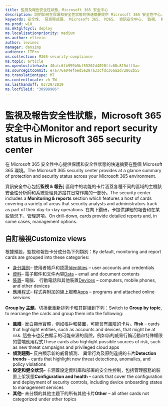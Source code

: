 ```yaml
---
title: 監視及報告安全性狀態，Microsoft 365 安全中心
description: 說明如何在保護和安全性狀態的快速摘要提供 Microsoft 365 安全性中心。
keywords: 安全性、 惡意程式碼、 Microsoft 365、 M365、 資訊安全中心、 監視、 報表、 狀態
ms.prod: w10
ms.mktglfcycl: deploy
ms.localizationpriority: medium
ms.author: ellevin
author: levinec
manager: dansimp
audience: ITPro
ms.collection: M365-security-compliance
ms.topic: article
ms.openlocfilehash: 40afc6fb999b5bf55262d4020ffc68c815dff3ae
ms.sourcegitcommit: e7a776a04ef6ed5e287a33cfdc36aa2d72862b55
ms.translationtype: MT
ms.contentlocale: zh-TW
ms.lasthandoff: 03/29/2019
ms.locfileid: "30998906"
---
```

# <a name="monitor-and-report-security-status-in-microsoft-365-security-center"></a><span data-ttu-id="f2ccb-104">監視及報告安全性狀態，Microsoft 365 安全中心</span><span class="sxs-lookup"><span data-stu-id="f2ccb-104">Monitor and report security status in Microsoft 365 security center</span></span>

<span data-ttu-id="f2ccb-105">在 Microsoft 365 安全性中心提供保護和安全性狀態的快速摘要在整個 Microsoft 365 環境。</span><span class="sxs-lookup"><span data-stu-id="f2ccb-105">The Microsoft 365 security center provides at a glance summary of protection and security status across your Microsoft 365 environment.</span></span>

<span data-ttu-id="f2ccb-106">資訊安全中心包括**監視 & 報告**] 區段中的功能的卡片涵蓋各種不同的區域的主機該安全性分析師和系統管理員追蹤其日常作業的一部分。</span><span class="sxs-lookup"><span data-stu-id="f2ccb-106">The security center includes a **Monitoring & reports** section which features a host of cards covering a variety of areas that security analysts and administrators track as part of their day-to-day operations.</span></span> <span data-ttu-id="f2ccb-107">在向下鑽研，卡提供詳細的報告和在某些情況下，管理選項。</span><span class="sxs-lookup"><span data-stu-id="f2ccb-107">On drill-down, cards provide detailed reports and, in some cases, management options.</span></span>

## <a name="customize-views"></a><span data-ttu-id="f2ccb-108">自訂檢視</span><span class="sxs-lookup"><span data-stu-id="f2ccb-108">Customize views</span></span>

<span data-ttu-id="f2ccb-109">根據預設，監視和報告卡分成分為下列類別：</span><span class="sxs-lookup"><span data-stu-id="f2ccb-109">By default, monitoring and report cards are grouped into these categories:</span></span>
  
* <span data-ttu-id="f2ccb-110">[身分識別](monitor-and-report-identities.md)– 使用者帳戶和認證</span><span class="sxs-lookup"><span data-stu-id="f2ccb-110">[Identities](monitor-and-report-identities.md) – user accounts and credentials</span></span>
* <span data-ttu-id="f2ccb-111">[資料](monitor-data.md)– 電子郵件和文件內容</span><span class="sxs-lookup"><span data-stu-id="f2ccb-111">[Data](monitor-data.md) – email and document contents</span></span>
* <span data-ttu-id="f2ccb-112">[裝置](monitor-devices.md)– 電腦、 行動電話和其他裝置</span><span class="sxs-lookup"><span data-stu-id="f2ccb-112">[Devices](monitor-devices.md) – computers, mobile phones, and other devices</span></span>
* <span data-ttu-id="f2ccb-113">[應用程式](monitor-apps.md)– 程式與附加的線上服務</span><span class="sxs-lookup"><span data-stu-id="f2ccb-113">[Apps](monitor-apps.md) – programs and attached online services</span></span>

<span data-ttu-id="f2ccb-114">**Group by 主題**，切換至重新排列卡和其群組到下列：</span><span class="sxs-lookup"><span data-stu-id="f2ccb-114">Switch to **Group by topic**, to rearrange the cards and group them into the following:</span></span>

* <span data-ttu-id="f2ccb-115">**風險**– 反白顯示實體，例如帳戶和裝置，可能會有風險的卡片。</span><span class="sxs-lookup"><span data-stu-id="f2ccb-115">**Risk** – cards that highlight entities, such as accounts and devices, that might be at risk.</span></span> <span data-ttu-id="f2ccb-116">這些卡也反白顯示的可能來源的風險，例如新的威脅行銷活動和特殊權限的雲端應用程式</span><span class="sxs-lookup"><span data-stu-id="f2ccb-116">These cards also highlight possible sources of risk, such as new threat campaigns and privileged cloud apps</span></span>  
* <span data-ttu-id="f2ccb-117">**偵測趨勢**– 反白顯示新的威脅偵測、 異常行為及原則違規的卡片</span><span class="sxs-lookup"><span data-stu-id="f2ccb-117">**Detection trends** – cards that highlight new threat detections, anomalies, and policy violations</span></span>
* <span data-ttu-id="f2ccb-118">**設定和健全狀況**– 卡涵蓋設定資料庫和部署的安全性控制，包括管理服務的裝置上架狀態</span><span class="sxs-lookup"><span data-stu-id="f2ccb-118">**Configuration and health** – cards that cover the configuration and deployment of security controls, including device onboarding states to management services</span></span>
* <span data-ttu-id="f2ccb-119">**其他**– 未分類的其他主題下的所有其他卡片</span><span class="sxs-lookup"><span data-stu-id="f2ccb-119">**Other** – all other cards not categorized under other topics</span></span>
